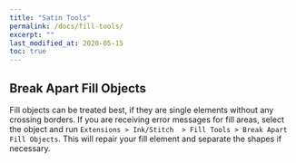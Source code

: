```yaml
---
title: "Satin Tools"
permalink: /docs/fill-tools/
excerpt: ""
last_modified_at: 2020-05-15
toc: true
---
```

## Break Apart Fill Objects

Fill objects can be treated best, if they are single elements without any crossing borders. If you are receiving error messages for fill areas, select the object and run `Extensions > Ink/Stitch  > Fill Tools > Break Apart Fill Objects`. This will repair your fill element and separate the shapes if necessary.
